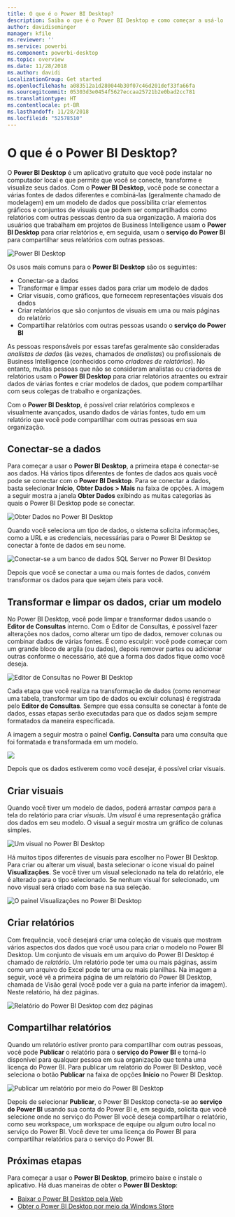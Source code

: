 ```yaml
---
title: O que é o Power BI Desktop?
description: Saiba o que é o Power BI Desktop e como começar a usá-lo
author: davidiseminger
manager: kfile
ms.reviewer: ''
ms.service: powerbi
ms.component: powerbi-desktop
ms.topic: overview
ms.date: 11/28/2018
ms.author: davidi
LocalizationGroup: Get started
ms.openlocfilehash: a083512a1d280044b30f07c46d201def33fa66fa
ms.sourcegitcommit: 05303d3e0454f5627eccaa25721b2e0bad2cc781
ms.translationtype: HT
ms.contentlocale: pt-BR
ms.lasthandoff: 11/28/2018
ms.locfileid: "52578510"
---
```

# <a name="what-is-power-bi-desktop"></a>O que é o Power BI Desktop?

O **Power BI Desktop** é um aplicativo gratuito que você pode instalar no computador local e que permite que você se conecte, transforme e visualize seus dados. Com o **Power BI Desktop**, você pode se conectar a várias fontes de dados diferentes e combiná-las (geralmente chamado de modelagem) em um modelo de dados que possibilita criar elementos gráficos e conjuntos de visuais que podem ser compartilhados como relatórios com outras pessoas dentro da sua organização. A maioria dos usuários que trabalham em projetos de Business Intelligence usam o **Power BI Desktop** para criar relatórios e, em seguida, usam o **serviço do Power BI** para compartilhar seus relatórios com outras pessoas.

![Power BI Desktop](media/desktop-what-is-desktop/what-is-desktop_01.png)

Os usos mais comuns para o **Power BI Desktop** são os seguintes:

* Conectar-se a dados
* Transformar e limpar esses dados para criar um modelo de dados
* Criar visuais, como gráficos, que fornecem representações visuais dos dados
* Criar relatórios que são conjuntos de visuais em uma ou mais páginas do relatório
* Compartilhar relatórios com outras pessoas usando o **serviço do Power BI**

As pessoas responsáveis por essas tarefas geralmente são consideradas *analistas de dados* (às vezes, chamados de *analistas*) ou profissionais de Business Intelligence (conhecidos como *criadores de relatórios*). No entanto, muitas pessoas que não se consideram analistas ou criadores de relatórios usam o **Power BI Desktop** para criar relatórios atraentes ou extrair dados de várias fontes e criar modelos de dados, que podem compartilhar com seus colegas de trabalho e organizações.

Com o **Power BI Desktop**, é possível criar relatórios complexos e visualmente avançados, usando dados de várias fontes, tudo em um relatório que você pode compartilhar com outras pessoas em sua organização. 

## <a name="connect-to-data"></a>Conectar-se a dados
Para começar a usar o **Power BI Desktop**, a primeira etapa é conectar-se aos dados. Há vários tipos diferentes de fontes de dados aos quais você pode se conectar com o **Power BI Desktop**. Para se conectar a dados, basta selecionar **Início**, **Obter Dados > Mais** na faixa de opções. A imagem a seguir mostra a janela **Obter Dados** exibindo as muitas categorias às quais o Power BI Desktop pode se conectar.

![Obter Dados no Power BI Desktop](media/desktop-what-is-desktop/what-is-desktop_02.png)

Quando você seleciona um tipo de dados, o sistema solicita informações, como a URL e as credenciais, necessárias para o Power BI Desktop se conectar à fonte de dados em seu nome.

![Conectar-se a um banco de dados SQL Server no Power BI Desktop](media/desktop-what-is-desktop/what-is-desktop_03.png)

Depois que você se conectar a uma ou mais fontes de dados, convém transformar os dados para que sejam úteis para você.

## <a name="transform-and-clean-data-create-a-model"></a>Transformar e limpar os dados, criar um modelo

No Power BI Desktop, você pode limpar e transformar dados usando o **Editor de Consultas** interno. Com o Editor de Consultas, é possível fazer alterações nos dados, como alterar um tipo de dados, remover colunas ou combinar dados de várias fontes. É como esculpir: você pode começar com um grande bloco de argila (ou dados), depois remover partes ou adicionar outras conforme o necessário, até que a forma dos dados fique como você deseja. 

![Editor de Consultas no Power BI Desktop](media/desktop-getting-started/designer_gsg_editquery.png)

Cada etapa que você realiza na transformação de dados (como renomear uma tabela, transformar um tipo de dados ou excluir colunas) é registrada pelo **Editor de Consultas**. Sempre que essa consulta se conectar à fonte de dados, essas etapas serão executadas para que os dados sejam sempre formatados da maneira especificada.

A imagem a seguir mostra o painel **Config. Consulta** para uma consulta que foi formatada e transformada em um modelo.

 ![](media/desktop-getting-started/shapecombine_querysettingsfinished.png)

Depois que os dados estiverem como você desejar, é possível criar visuais. 

## <a name="create-visuals"></a>Criar visuais 

Quando você tiver um modelo de dados, poderá arrastar *campos* para a tela do relatório para criar *visuais*. Um *visual* é uma representação gráfica dos dados em seu modelo. O visual a seguir mostra um gráfico de colunas simples. 

![Um visual no Power BI Desktop](media/desktop-what-is-desktop/what-is-desktop_04.png)

Há muitos tipos diferentes de visuais para escolher no Power BI Desktop. Para criar ou alterar um visual, basta selecionar o ícone visual do painel **Visualizações**. Se você tiver um visual selecionado na tela do relatório, ele é alterado para o tipo selecionado. Se nenhum visual for selecionado, um novo visual será criado com base na sua seleção.

![O painel Visualizações no Power BI Desktop](media/desktop-what-is-desktop/what-is-desktop_05.png)

## <a name="create-reports"></a>Criar relatórios

Com frequência, você desejará criar uma coleção de visuais que mostram vários aspectos dos dados que você usou para criar o modelo no Power BI Desktop. Um conjunto de visuais em um arquivo do Power BI Desktop é chamado de *relatório*. Um relatório pode ter uma ou mais páginas, assim como um arquivo do Excel pode ter uma ou mais planilhas. Na imagem a seguir, você vê a primeira página de um relatório do Power BI Desktop, chamada de Visão geral (você pode ver a guia na parte inferior da imagem). Neste relatório, há dez páginas.

![Relatório do Power BI Desktop com dez páginas](media/desktop-what-is-desktop/what-is-desktop_01.png)

## <a name="share-reports"></a>Compartilhar relatórios

Quando um relatório estiver pronto para compartilhar com outras pessoas, você pode **Publicar** o relatório para o **serviço do Power BI** e torná-lo disponível para qualquer pessoa em sua organização que tenha uma licença do Power BI. Para publicar um relatório do Power BI Desktop, você seleciona o botão **Publicar** na faixa de opções **Início** no Power BI Desktop.

![Publicar um relatório por meio do Power BI Desktop](media/desktop-what-is-desktop/what-is-desktop_06.png)

Depois de selecionar **Publicar**, o Power BI Desktop conecta-se ao **serviço do Power BI** usando sua conta do Power BI e, em seguida, solicita que você selecione onde no serviço do Power BI você deseja compartilhar o relatório, como seu workspace, um workspace de equipe ou algum outro local no serviço do Power BI. Você deve ter uma licença do Power BI para compartilhar relatórios para o serviço do Power BI.


## <a name="next-steps"></a>Próximas etapas

Para começar a usar o **Power BI Desktop**, primeiro baixe e instale o aplicativo. Há duas maneiras de obter o **Power BI Desktop**:

* [Baixar o Power BI Desktop pela Web](desktop-get-the-desktop.md)
* [Obter o Power BI Desktop por meio da Windows Store](http://aka.ms/pbidesktopstore)
